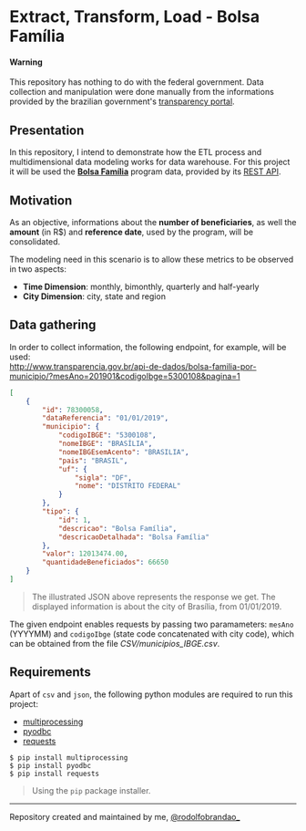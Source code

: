 # Extract, Transform, Load - Bolsa Família

#### Warning
This repository has nothing to do with the federal government. Data collection and manipulation were done manually from the informations provided by the brazilian government's [transparency portal](http://www.transparencia.gov.br/).

## Presentation
In this repository, I intend to demonstrate how the ETL process and multidimensional data modeling works for data warehouse. For this project it will be used the [__Bolsa Família__](http://www.caixa.gov.br/programas-sociais/bolsa-familia/Paginas/default.aspx) program data, provided by its [REST API](http://www.transparencia.gov.br/swagger-ui.html).

## Motivation
As an objective, informations about the __number of beneficiaries__, as well the __amount__ (in R$) and __reference date__, used by the program, will be consolidated.

The modeling need in this scenario is to allow these metrics to be observed in two aspects:
+ __Time Dimension__: monthly, bimonthly, quarterly and half-yearly
+ __City Dimension__: city, state and region

## Data gathering
In order to collect information, the following endpoint, for example, will be used:\
http://www.transparencia.gov.br/api-de-dados/bolsa-familia-por-municipio/?mesAno=201901&codigoIbge=5300108&pagina=1

```json
[
    {
        "id": 78300058,
        "dataReferencia": "01/01/2019",
        "municipio": {
            "codigoIBGE": "5300108",
            "nomeIBGE": "BRASÍLIA",
            "nomeIBGEsemAcento": "BRASILIA",
            "pais": "BRASIL",
            "uf": {
                "sigla": "DF",
                "nome": "DISTRITO FEDERAL"
            }
        },
        "tipo": {
            "id": 1,
            "descricao": "Bolsa Família",
            "descricaoDetalhada": "Bolsa Família"
        },
        "valor": 12013474.00,
        "quantidadeBeneficiados": 66650
    }
]
```
> The illustrated JSON above represents the response we get. The displayed information is about the city of Brasília, from 01/01/2019.

The given endpoint enables requests by passing two paramameters: ```mesAno``` (YYYYMM) and ```codigoIbge``` (state code concatenated with city code), which can be obtained from the file _CSV/municipios_IBGE.csv_.

## Requirements
Apart of ```csv``` and ```json```, the following python modules are required to run this project:
+ [multiprocessing](https://pypi.org/project/multiprocessing/)
+ [pyodbc](https://pypi.org/project/pyodbc/)
+ [requests](https://pypi.org/project/requests/)
```
$ pip install multiprocessing
$ pip install pyodbc
$ pip install requests
```
> Using the ```pip``` package installer.
---
Repository created and maintained by me, [@rodolfobrandao_](https://twitter.com/rodolfobrandao_)
